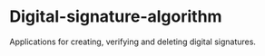 # Digital-signature-algorithm
Applications for creating, verifying and deleting digital signatures.
